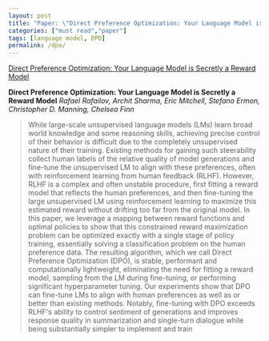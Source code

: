 ```yaml
---
layout: post
title: "Paper: \"Direct Preference Optimization: Your Language Model is Secretly a Reward Model\""
categories: ["must read","paper"]
tags: [language model, DPO]
permalink: /dpo/
---
```

[Direct Preference Optimization: Your Language Model is Secretly a Reward Model](https://arxiv.org/abs/2305.18290)

**Direct Preference Optimization: Your Language Model is Secretly a Reward Model**
*Rafael Rafailov, Archit Sharma, Eric Mitchell, Stefano Ermon, Christopher D. Manning, Chelsea Finn*

> While large-scale unsupervised language models (LMs) learn broad world knowledge and some reasoning skills, achieving precise control of their behavior is difficult due to the completely unsupervised nature of their training. Existing methods for gaining such steerability collect human labels of the relative quality of model generations and fine-tune the unsupervised LM to align with these preferences, often with reinforcement learning from human feedback (RLHF). However, RLHF is a complex and often unstable procedure, first fitting a reward model that reflects the human preferences, and then fine-tuning the large unsupervised LM using reinforcement learning to maximize this estimated reward without drifting too far from the original model. In this paper, we leverage a mapping between reward functions and optimal policies to show that this constrained reward maximization problem can be optimized exactly with a single stage of policy training, essentially solving a classification problem on the human preference data. The resulting algorithm, which we call Direct Preference Optimization (DPO), is stable, performant and computationally lightweight, eliminating the need for fitting a reward model, sampling from the LM during fine-tuning, or performing significant hyperparameter tuning. Our experiments show that DPO can fine-tune LMs to align with human preferences as well as or better than existing methods. Notably, fine-tuning with DPO exceeds RLHF's ability to control sentiment of generations and improves response quality in summarization and single-turn dialogue while being substantially simpler to implement and train
